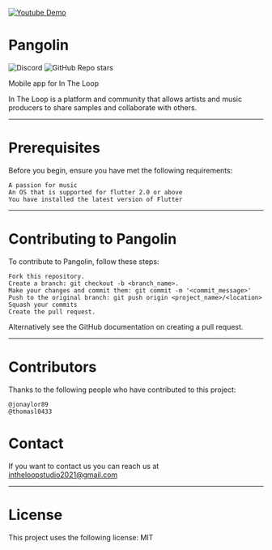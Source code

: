 
[![Youtube Demo](https://img.youtube.com/vi/7YWRxSDwAi8/0.jpg)](https://youtu.be/7YWRxSDwAi8)


# Pangolin 

![Discord](https://img.shields.io/discord/828041609018343434?style=for-the-badge)
![GitHub Repo stars](https://img.shields.io/github/stars/InTheLoopStudio/pangolin?style=social)

Mobile app for In The Loop

In The Loop is a platform and community that allows artists and music producers to share samples and collaborate with others.

----
# Prerequisites

Before you begin, ensure you have met the following requirements:

    A passion for music
    An OS that is supported for flutter 2.0 or above
    You have installed the latest version of Flutter

----
# Contributing to Pangolin

To contribute to Pangolin, follow these steps:

    Fork this repository.
    Create a branch: git checkout -b <branch_name>.
    Make your changes and commit them: git commit -m '<commit_message>'
    Push to the original branch: git push origin <project_name>/<location>
    Squash your commits
    Create the pull request.

Alternatively see the GitHub documentation on creating a pull request.

----
# Contributors

Thanks to the following people who have contributed to this project:

    @jonaylor89
    @thomasl0433 

# Contact

If you want to contact us you can reach us at intheloopstudio2021@gmail.com 

----
# License

This project uses the following license: MIT
